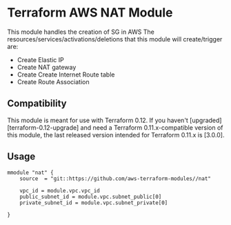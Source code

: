 # Terraform AWS NAT Module

This module handles the creation of SG in AWS
The resources/services/activations/deletions that this module will create/trigger are:
- Create Elastic IP
- Create NAT gateway
- Create Create Internet Route table
- Create Route Association 


## Compatibility

This module is meant for use with Terraform 0.12. If you haven't
[upgraded][terraform-0.12-upgrade] and need a Terraform
0.11.x-compatible version of this module, the last released version
intended for Terraform 0.11.x is [3.0.0].

## Usage

```hcl
mmodule "nat" {
    source  = "git::https://github.com/aws-terraform-modules//nat" 

    vpc_id = module.vpc.vpc_id
    public_subnet_id = module.vpc.subnet_public[0]
    private_subnet_id = module.vpc.subnet_private[0]

}
```
